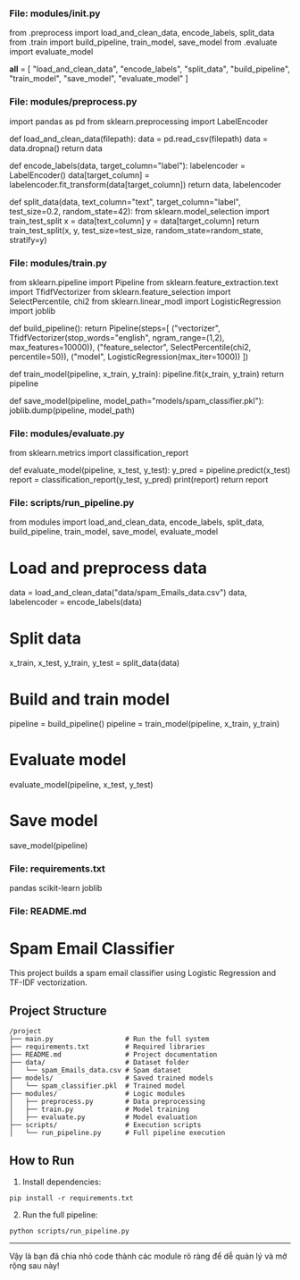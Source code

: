 ### File: modules/__init__.py

from .preprocess import load_and_clean_data, encode_labels, split_data
from .train import build_pipeline, train_model, save_model
from .evaluate import evaluate_model

__all__ = [
    "load_and_clean_data",
    "encode_labels",
    "split_data",
    "build_pipeline",
    "train_model",
    "save_model",
    "evaluate_model"
]


### File: modules/preprocess.py

import pandas as pd
from sklearn.preprocessing import LabelEncoder

def load_and_clean_data(filepath):
    data = pd.read_csv(filepath)
    data = data.dropna()
    return data

def encode_labels(data, target_column="label"):
    labelencoder = LabelEncoder()
    data[target_column] = labelencoder.fit_transform(data[target_column])
    return data, labelencoder

def split_data(data, text_column="text", target_column="label", test_size=0.2, random_state=42):
    from sklearn.model_selection import train_test_split
    x = data[text_column]
    y = data[target_column]
    return train_test_split(x, y, test_size=test_size, random_state=random_state, stratify=y)


### File: modules/train.py

from sklearn.pipeline import Pipeline
from sklearn.feature_extraction.text import TfidfVectorizer
from sklearn.feature_selection import SelectPercentile, chi2
from sklearn.linear_modl import LogisticRegression
import joblib

def build_pipeline():
    return Pipeline(steps=[
        ("vectorizer", TfidfVectorizer(stop_words="english", ngram_range=(1,2), max_features=10000)),
        ("feature_selector", SelectPercentile(chi2, percentile=50)),
        ("model", LogisticRegression(max_iter=1000))
    ])

def train_model(pipeline, x_train, y_train):
    pipeline.fit(x_train, y_train)
    return pipeline


def save_model(pipeline, model_path="models/spam_classifier.pkl"):
    joblib.dump(pipeline, model_path)


### File: modules/evaluate.py

from sklearn.metrics import classification_report

def evaluate_model(pipeline, x_test, y_test):
    y_pred = pipeline.predict(x_test)
    report = classification_report(y_test, y_pred)
    print(report)
    return report


### File: scripts/run_pipeline.py

from modules import load_and_clean_data, encode_labels, split_data, build_pipeline, train_model, save_model, evaluate_model

# Load and preprocess data
data = load_and_clean_data("data/spam_Emails_data.csv")
data, labelencoder = encode_labels(data)

# Split data
x_train, x_test, y_train, y_test = split_data(data)

# Build and train model
pipeline = build_pipeline()
pipeline = train_model(pipeline, x_train, y_train)

# Evaluate model
evaluate_model(pipeline, x_test, y_test)

# Save model
save_model(pipeline)


### File: requirements.txt
pandas
scikit-learn
joblib


### File: README.md
# Spam Email Classifier

This project builds a spam email classifier using Logistic Regression and TF-IDF vectorization.

## Project Structure

```
/project
├── main.py                  # Run the full system
├── requirements.txt         # Required libraries
├── README.md                # Project documentation
├── data/                    # Dataset folder
│   └── spam_Emails_data.csv # Spam dataset
├── models/                  # Saved trained models
│   └── spam_classifier.pkl  # Trained model
├── modules/                 # Logic modules
│   ├── preprocess.py        # Data preprocessing
│   ├── train.py             # Model training
│   ├── evaluate.py          # Model evaluation
├── scripts/                 # Execution scripts
│   └── run_pipeline.py      # Full pipeline execution
```

## How to Run

1. Install dependencies:
```
pip install -r requirements.txt
```

2. Run the full pipeline:
```
python scripts/run_pipeline.py
```

---

Vậy là bạn đã chia nhỏ code thành các module rõ ràng để dễ quản lý và mở rộng sau này!
